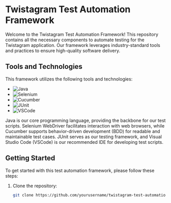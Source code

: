 # Twistagram Test Automation Framework

Welcome to the Twistagram Test Automation Framework! This repository contains all the necessary components to automate testing for the Twistagram application. Our framework leverages industry-standard tools and practices to ensure high-quality software delivery.

## Tools and Technologies

This framework utilizes the following tools and technologies:

- ![Java](URL_TO_JAVA_IMAGE)
- ![Selenium](URL_TO_SELENIUM_IMAGE)
- ![Cucumber](URL_TO_CUCUMBER_IMAGE)
- ![JUnit](URL_TO_JUNIT_IMAGE)
- ![VSCode](URL_TO_VSCODE_IMAGE)

Java is our core programming language, providing the backbone for our test scripts. Selenium WebDriver facilitates interaction with web browsers, while Cucumber supports behavior-driven development (BDD) for readable and maintainable test cases. JUnit serves as our testing framework, and Visual Studio Code (VSCode) is our recommended IDE for developing test scripts.

## Getting Started

To get started with this test automation framework, please follow these steps:

1. Clone the repository:
   ```bash
   git clone https://github.com/yourusername/twistagram-test-automation.git
```
